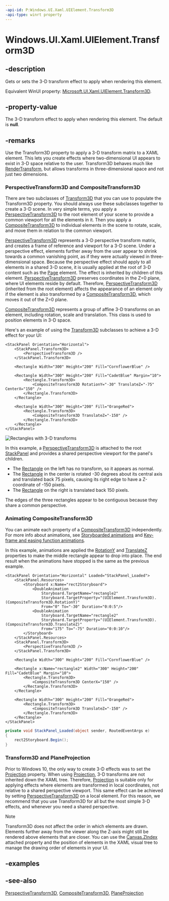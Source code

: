 ```yaml
---
-api-id: P:Windows.UI.Xaml.UIElement.Transform3D
-api-type: winrt property
---
```


<!-- Property syntax
public Windows.UI.Xaml.Media.Media3D.Transform3D Transform3D { get;  set; }
-->

# Windows.UI.Xaml.UIElement.Transform3D

## -description

Gets or sets the 3-D transform effect to apply when rendering this element.

Equivalent WinUI property: [Microsoft.UI.Xaml.UIElement.Transform3D](/windows/winui/api/microsoft.ui.xaml.uielement.transform3d).

## -property-value

The 3-D transform effect to apply when rendering this element. The default is **null**.

## -remarks

Use the Transform3D property to apply a 3-D transform matrix to a XAML element. This lets you create effects where two-dimensional UI appears to exist in 3-D space relative to the user. Transform3D behaves much like [RenderTransform](uielement_rendertransform.md), but allows transforms in three-dimensional space and not just two dimensions.

### PerspectiveTransform3D and CompositeTransform3D

There are two subclasses of [Transform3D](../windows.ui.xaml.media.media3d/transform3d.md) that you can use to populate the Transform3D property. You should always use these subclasses together to create a 3-D scene. In very simple terms, you apply a [PerspectiveTransform3D](../windows.ui.xaml.media.media3d/perspectivetransform3d.md) to the root element of your scene to provide a common viewport for all the elements in it. Then you apply a [CompositeTransform3D](../windows.ui.xaml.media.media3d/compositetransform3d.md) to individual elements in the scene to rotate, scale, and move them in relation to the common viewport.

[PerspectiveTransform3D](../windows.ui.xaml.media.media3d/perspectivetransform3d.md) represents a 3-D perspective transform matrix, and creates a frame of reference and viewport for a 3-D scene. Under a perspective effect, elements further away from the user appear to shrink towards a common vanishing point, as if they were actually viewed in three-dimensional space. Because the perspective effect should apply to all elements in a shared 3-D scene, it is usually applied at the root of 3-D content such as the [Page](../windows.ui.xaml.controls/page.md) element. The effect is inherited by children of this element. [PerspectiveTransform3D](../windows.ui.xaml.media.media3d/perspectivetransform3d.md) preserves coordinates in the Z=0 plane, where UI elements reside by default. Therefore, [PerspectiveTransform3D](../windows.ui.xaml.media.media3d/perspectivetransform3d.md) (inherited from the root element) affects the appearance of an element only if the element is also transformed by a [CompositeTransform3D](../windows.ui.xaml.media.media3d/compositetransform3d.md), which moves it out of the Z=0 plane.

[CompositeTransform3D](../windows.ui.xaml.media.media3d/compositetransform3d.md) represents a group of affine 3-D transforms on an element, including rotation, scale and translation. This class is used to position elements in 3-D space.

Here's an example of using the [Transform3D](../windows.ui.xaml.media.media3d/transform3d.md) subclasses to achieve a 3-D effect for your UI:

```xaml
<StackPanel Orientation="Horizontal">
    <StackPanel.Transform3D>
        <PerspectiveTransform3D />
    </StackPanel.Transform3D>

    <Rectangle Width="300" Height="200" Fill="CornflowerBlue" />

    <Rectangle Width="300" Height="200" Fill="CadetBlue" Margin="10">
        <Rectangle.Transform3D>
            <CompositeTransform3D RotationY="-30" TranslateZ="-75" CenterX="150" />
        </Rectangle.Transform3D>
    </Rectangle>

    <Rectangle Width="300" Height="200" Fill="OrangeRed">
        <Rectangle.Transform3D>
            <CompositeTransform3D TranslateZ="-150" />
        </Rectangle.Transform3D>
    </Rectangle>
</StackPanel>
```

<img src="images/Transform3D.png" alt="Rectangles with 3-D transforms" />

In this example, a [PerspectiveTransform3D](../windows.ui.xaml.media.media3d/perspectivetransform3d.md) is attached to the root [StackPanel](../windows.ui.xaml.controls/stackpanel.md) and provides a shared perspective viewport for the panel's children.

+ The [Rectangle](../windows.ui.xaml.shapes/rectangle.md) on the left has no transform, so it appears as normal.
+ The [Rectangle](../windows.ui.xaml.shapes/rectangle.md) in the center is rotated -30 degrees about its central axis and translated back 75 pixels, causing its right edge to have a Z-coordinate of -150 pixels.
+ The [Rectangle](../windows.ui.xaml.shapes/rectangle.md) on the right is translated back 150 pixels.

The edges of the three rectangles appear to be contiguous because they share a common perspective.

### Animating CompositeTransform3D

You can animate each property of a [CompositeTransform3D](../windows.ui.xaml.media.media3d/compositetransform3d.md) independently. For more info about animations, see [Storyboarded animations](/windows/uwp/graphics/storyboarded-animations) and [Key-frame and easing function animations](/windows/uwp/graphics/key-frame-and-easing-function-animations).

In this example, animations are applied the [RotationY](../windows.ui.xaml.media.media3d/compositetransform3d_rotationy.md) and [TranslateZ](../windows.ui.xaml.media.media3d/compositetransform3d_translatez.md) properties to make the middle rectangle appear to drop into place. The end result when the animations have stopped is the same as the previous example.

```xaml
<StackPanel Orientation="Horizontal" Loaded="StackPanel_Loaded">
    <StackPanel.Resources>
        <Storyboard x:Name="rect2Storyboard">
            <DoubleAnimation 
                Storyboard.TargetName="rectangle2"
                Storyboard.TargetProperty="(UIElement.Transform3D).(CompositeTransform3D.RotationY)"
                From="0" To="-30" Duration="0:0:5"/>
            <DoubleAnimation
                Storyboard.TargetName="rectangle2"
                Storyboard.TargetProperty="(UIElement.Transform3D).(CompositeTransform3D.TranslateZ)"
                From="175" To="-75" Duration="0:0:10"/>
        </Storyboard>
    </StackPanel.Resources>
    <StackPanel.Transform3D>
        <PerspectiveTransform3D />
    </StackPanel.Transform3D>

    <Rectangle Width="300" Height="200" Fill="CornflowerBlue" />

    <Rectangle x:Name="rectangle2" Width="300" Height="200" Fill="CadetBlue" Margin="10">
        <Rectangle.Transform3D>
            <CompositeTransform3D CenterX="150" />
        </Rectangle.Transform3D>
    </Rectangle>

    <Rectangle Width="300" Height="200" Fill="OrangeRed">
        <Rectangle.Transform3D>
            <CompositeTransform3D TranslateZ="-150" />
        </Rectangle.Transform3D>
    </Rectangle>
</StackPanel>
```

```csharp
private void StackPanel_Loaded(object sender, RoutedEventArgs e)
{
    rect2Storyboard.Begin();
}
```



### Transform3D and PlaneProjection

Prior to Windows 10, the only way to create 3-D effects was to set the [Projection](uielement_projection.md) property. When using [Projection](uielement_projection.md), 3-D transforms are not inherited down the XAML tree. Therefore, [Projection](uielement_projection.md) is suitable only for applying effects where elements are transformed in local coordinates, not relative to a shared perspective viewport. This same effect can be achieved by setting [PerspectiveTransform3D](../windows.ui.xaml.media.media3d/perspectivetransform3d.md) on a local element. For this reason, we recommend that you use Transform3D for all but the most simple 3-D effects, and whenever you need a shared perspective.

> [!NOTE]
> Transform3D does not affect the order in which elements are drawn. Elements further away from the viewer along the Z-axis might still be rendered above elements that are closer. You can use the [Canvas.ZIndex](/uwp/api/windows.ui.xaml.controls.canvas.zindex) attached property and the position of elements in the XAML visual tree to manage the drawing order of elements in your UI.

## -examples

## -see-also

[PerspectiveTransform3D](../windows.ui.xaml.media.media3d/perspectivetransform3d.md), [CompositeTransform3D](../windows.ui.xaml.media.media3d/compositetransform3d.md), [PlaneProjection](../windows.ui.xaml.media/planeprojection.md)
